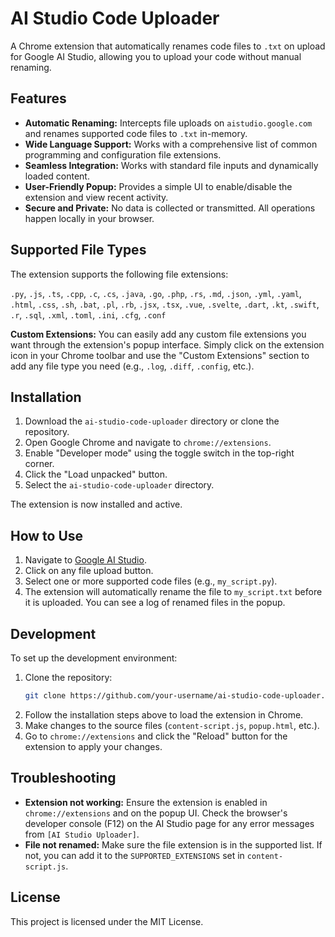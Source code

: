 # AI Studio Code Uploader

A Chrome extension that automatically renames code files to `.txt` on upload for Google AI Studio, allowing you to upload your code without manual renaming.

## Features

- **Automatic Renaming:** Intercepts file uploads on `aistudio.google.com` and renames supported code files to `.txt` in-memory.
- **Wide Language Support:** Works with a comprehensive list of common programming and configuration file extensions.
- **Seamless Integration:** Works with standard file inputs and dynamically loaded content.
- **User-Friendly Popup:** Provides a simple UI to enable/disable the extension and view recent activity.
- **Secure and Private:** No data is collected or transmitted. All operations happen locally in your browser.

## Supported File Types

The extension supports the following file extensions:

`.py`, `.js`, `.ts`, `.cpp`, `.c`, `.cs`, `.java`, `.go`, `.php`, `.rs`, `.md`, `.json`, `.yml`, `.yaml`, `.html`, `.css`, `.sh`, `.bat`, `.pl`, `.rb`, `.jsx`, `.tsx`, `.vue`, `.svelte`, `.dart`, `.kt`, `.swift`, `.r`, `.sql`, `.xml`, `.toml`, `.ini`, `.cfg`, `.conf`

**Custom Extensions:** You can easily add any custom file extensions you want through the extension's popup interface. Simply click on the extension icon in your Chrome toolbar and use the "Custom Extensions" section to add any file type you need (e.g., `.log`, `.diff`, `.config`, etc.).

## Installation

1.  Download the `ai-studio-code-uploader` directory or clone the repository.
2.  Open Google Chrome and navigate to `chrome://extensions`.
3.  Enable "Developer mode" using the toggle switch in the top-right corner.
4.  Click the "Load unpacked" button.
5.  Select the `ai-studio-code-uploader` directory.

The extension is now installed and active.

## How to Use

1.  Navigate to [Google AI Studio](https://aistudio.google.com/).
2.  Click on any file upload button.
3.  Select one or more supported code files (e.g., `my_script.py`).
4.  The extension will automatically rename the file to `my_script.txt` before it is uploaded. You can see a log of renamed files in the popup.

## Development

To set up the development environment:

1.  Clone the repository:
    ```bash
    git clone https://github.com/your-username/ai-studio-code-uploader.git
    ```
2.  Follow the installation steps above to load the extension in Chrome.
3.  Make changes to the source files (`content-script.js`, `popup.html`, etc.).
4.  Go to `chrome://extensions` and click the "Reload" button for the extension to apply your changes.

## Troubleshooting

- **Extension not working:** Ensure the extension is enabled in `chrome://extensions` and on the popup UI. Check the browser's developer console (F12) on the AI Studio page for any error messages from `[AI Studio Uploader]`.
- **File not renamed:** Make sure the file extension is in the supported list. If not, you can add it to the `SUPPORTED_EXTENSIONS` set in `content-script.js`.

## License

This project is licensed under the MIT License.
